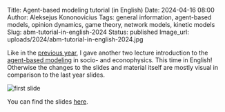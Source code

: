Title: Agent-based modeling tutorial (in English)
Date: 2024-04-16 08:00
Author: Aleksejus Kononovicius
Tags: general information, agent-based models, opinion dynamics, game theory, network models, kinetic models
Slug: abm-tutorial-in-english-2024
Status: published
Image_url: uploads/2024/abm-tutorial-in-english-2024.jpg

Like in the [previous
year]({filename}/articles/2023/abm-tutorial-in-lithuanian.md), I gave
another two lecture introduction to the [agent-based
modeling](/tag/agent-based-models/) in socio- and econophysics. This time
in English! Otherwise the changes to the slides and material itself are
mostly visual in comparison to the last year slides.

![first slide]({static}/uploads/2024/abm-tutorial-in-english-2024.jpg)

You can find the slides [here]({static}/uploads/2024/Kononovicius2024FF.pdf).
